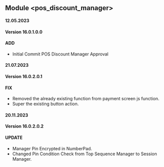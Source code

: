 ## Module <pos_discount_manager>

#### 12.05.2023
#### Version 16.0.1.0.0
#### ADD
- Initial Commit  POS Discount Manager Approval

#### 21.07.2023
#### Version 16.0.2.0.1
#### FIX
- Removed the already existing function from payment screen js function. 
- Super the existing button action.

#### 20.11.2023
#### Version 16.0.2.0.2
#### UPDATE
- Manager Pin Encrypted in NumberPad.
- Changed Pin Condition Check from Top Sequence Manager to Session Manager.
